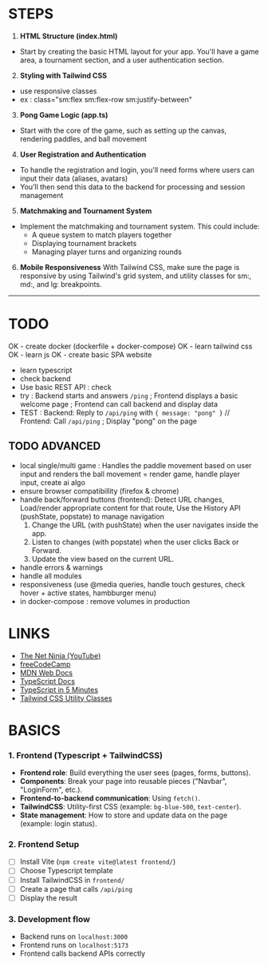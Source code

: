 # STEPS
1. **HTML Structure (index.html)**
- Start by creating the basic HTML layout for your app. You'll have a game area, a tournament section, and a user authentication section.

2. **Styling with Tailwind CSS**
- use responsive classes
- ex : class="sm:flex sm:flex-row sm:justify-between"

3. **Pong Game Logic (app.ts)**
- Start with the core of the game, such as setting up the canvas, rendering paddles, and ball movement

4. **User Registration and Authentication**
- To handle the registration and login, you'll need forms where users can input their data (aliases, avatars)
- You’ll then send this data to the backend for processing and session management

5. **Matchmaking and Tournament System**
- Implement the matchmaking and tournament system. This could include:
    - A queue system to match players together
    - Displaying tournament brackets
    - Managing player turns and organizing rounds

6. **Mobile Responsiveness**
With Tailwind CSS, make sure the page is responsive by using Tailwind's grid system, and utility classes for sm:, md:, and lg: breakpoints.

---
# TODO
OK - create docker (dockerfile + docker-compose)
OK - learn tailwind css
OK - learn js
OK - create basic SPA website
- learn typescript
- check backend
- Use basic REST API : check
- try : Backend starts and answers `/ping` ; Frontend displays a basic welcome page ; Frontend can call backend and display data
- TEST : Backend: Reply to `/api/ping` with `{ message: "pong" }` // Frontend: Call `/api/ping` ; Display "pong" on the page

## TODO ADVANCED
- local single/multi  game : Handles the paddle movement based on user input and renders the ball movement = render game, handle player input, create ai algo
- ensure browser compatibillity (firefox & chrome)
- handle back/forward buttons (frontend): Detect URL changes, Load/render appropriate content for that route, Use the History API (pushState, popstate) to manage navigation
    1. Change the URL (with pushState) when the user navigates inside the app.
    2. Listen to changes (with popstate) when the user clicks Back or Forward.
    3. Update the view based on the current URL.
- handle errors & warnings
- handle all modules
- responsiveness (use @media queries, handle touch gestures, check hover + active states, hambburger menu)
- in docker-compose : remove volumes in production


# LINKS
- [The Net Ninja (YouTube)](https://www.youtube.com/@NetNinja)
- [freeCodeCamp](https://www.freecodecamp.org/)
- [MDN Web Docs](https://developer.mozilla.org/en-US/docs/Web)
- [TypeScript Docs](https://www.typescriptlang.org/docs/)
- [TypeScript in 5 Minutes](https://www.typescriptlang.org/docs/handbook/typescript-in-5-minutes.html)
- [Tailwind CSS Utility Classes](https://tailwindcss.com/docs/styling-with-utility-classes)


# BASICS
### 1. Frontend (Typescript + TailwindCSS)
- **Frontend role**: Build everything the user sees (pages, forms, buttons).
- **Components**: Break your page into reusable pieces ("Navbar", "LoginForm", etc.).
- **Frontend-to-backend communication**: Using `fetch()`.
- **TailwindCSS**: Utility-first CSS (example: `bg-blue-500`, `text-center`).
- **State management**: How to store and update data on the page (example: login status).

### 2. Frontend Setup
- [ ] Install Vite (`npm create vite@latest frontend/`)
- [ ] Choose Typescript template
- [ ] Install TailwindCSS in `frontend/`
- [ ] Create a page that calls `/api/ping`
- [ ] Display the result

### 3. Development flow
   - Backend runs on `localhost:3000`
   - Frontend runs on `localhost:5173`
   - Frontend calls backend APIs correctly

